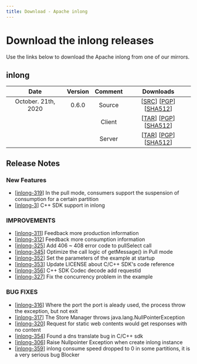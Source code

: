 ```yaml
---
title: Download - Apache inlong
---
```


# Download the inlong releases

Use the links below to download the Apache inlong from one of our mirrors.

## inlong
| Date | Version| Comment | Downloads |
|:---:|:--:|:--:|:--:|
| October. 21th, 2020 | 0.6.0 | Source | [[SRC](http://www.apache.org/dyn/closer.lua/incubator/inlong/0.6.0-incubating/apache-inlong-0.6.0-incubating-src.tar.gz)]                 [[PGP](https://downloads.apache.org/incubator/inlong/0.6.0-incubating/apache-inlong-0.6.0-incubating-src.tar.gz.asc)]             [[SHA512](https://downloads.apache.org/incubator/inlong/0.6.0-incubating/apache-inlong-0.6.0-incubating-src.tar.gz.sha512)] |
| |                       | Client | [[TAR](http://www.apache.org/dyn/closer.lua/incubator/inlong/0.6.0-incubating/apache-inlong-client-0.6.0-incubating-bin.tar.gz)]          [[PGP](https://downloads.apache.org/incubator/inlong/0.6.0-incubating/apache-inlong-client-0.6.0-incubating-bin.tar.gz.asc)]      [[SHA512](https://downloads.apache.org/incubator/inlong/0.6.0-incubating/apache-inlong-client-0.6.0-incubating-bin.tar.gz.sha512)] |
| |                       | Server | [[TAR](http://www.apache.org/dyn/closer.lua/incubator/inlong/0.6.0-incubating/apache-inlong-server-0.6.0-incubating-bin.tar.gz)]          [[PGP](https://downloads.apache.org/incubator/inlong/0.6.0-incubating/apache-inlong-server-0.6.0-incubating-bin.tar.gz.asc)]      [[SHA512](https://downloads.apache.org/incubator/inlong/0.6.0-incubating/apache-inlong-server-0.6.0-incubating-bin.tar.gz.sha512)] |


## Release Notes

### New Features
- [[inlong-319](https://issues.apache.org/jira/browse/inlong-319)] In the pull mode, consumers support the  suspension of consumption for a certain partition
- [[inlong-3](https://issues.apache.org/jira/browse/inlong-3)] C++ SDK support in inlong

### IMPROVEMENTS
- [[inlong-311](https://issues.apache.org/jira/browse/inlong-311)] Feedback more production information
- [[inlong-312](https://issues.apache.org/jira/browse/inlong-312)] Feedback more consumption information
- [[inlong-325](https://issues.apache.org/jira/browse/inlong-325)] Add 406 ~ 408 error code to pullSelect call
- [[inlong-345](https://issues.apache.org/jira/browse/inlong-345)] Optimize the call logic of getMessage() in Pull mode
- [[inlong-352](https://issues.apache.org/jira/browse/inlong-352)] Set the parameters of the example at startup
- [[inlong-353](https://issues.apache.org/jira/browse/inlong-353)] Update LICENSE about C/C++ SDK's code reference
- [[inlong-356](https://issues.apache.org/jira/browse/inlong-356)] C++ SDK Codec decode add requestid
- [[inlong-327](https://issues.apache.org/jira/browse/inlong-327)] Fix the concurrency problem in the example

### BUG FIXES
- [[inlong-316](https://issues.apache.org/jira/browse/inlong-316)] Where the port the port is aleady used, the  process throw the exception, but not exit
- [[inlong-317](https://issues.apache.org/jira/browse/inlong-317)] The Store Manager throws java.lang.NullPointerException
- [[inlong-320](https://issues.apache.org/jira/browse/inlong-320)] Request for static web contents would get responses with no content
- [[inlong-354](https://issues.apache.org/jira/browse/inlong-354)] Found a dns translate bug in C/C++ sdk
- [[inlong-306](https://issues.apache.org/jira/browse/inlong-306)] Raise Nullpointer Exception when create inlong instance
- [[inlong-359](https://issues.apache.org/jira/browse/inlong-359)] inlong consume speed dropped to 0 in some partitions, it is a very serious bug  Blocker
